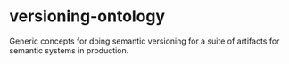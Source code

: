 # versioning-ontology
Generic concepts for doing semantic versioning for a suite of artifacts for semantic systems in production.

